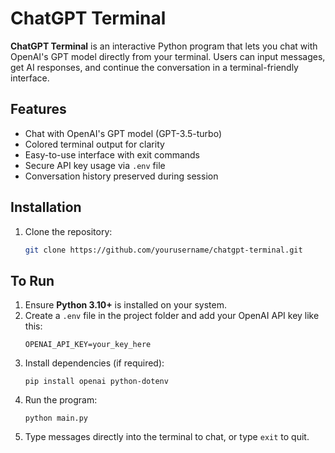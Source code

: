 # ChatGPT Terminal

**ChatGPT Terminal** is an interactive Python program that lets you chat with OpenAI's GPT model directly from your terminal. Users can input messages, get AI responses, and continue the conversation in a terminal-friendly interface.

## Features
- Chat with OpenAI's GPT model (GPT-3.5-turbo)
- Colored terminal output for clarity
- Easy-to-use interface with exit commands
- Secure API key usage via `.env` file
- Conversation history preserved during session

## Installation
1. Clone the repository:
   ```bash
   git clone https://github.com/yourusername/chatgpt-terminal.git

## To Run
1. Ensure **Python 3.10+** is installed on your system.  
2. Create a `.env` file in the project folder and add your OpenAI API key like this:  
   ```
   OPENAI_API_KEY=your_key_here
   ```
3. Install dependencies (if required):  
   ```
   pip install openai python-dotenv
   ```
4. Run the program:  
   ```
   python main.py
   ```
5. Type messages directly into the terminal to chat, or type `exit` to quit.

